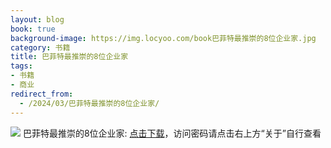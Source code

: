 ```yaml
---
layout: blog
book: true
background-image: https://img.locyoo.com/book巴菲特最推崇的8位企业家.jpg
category: 书籍
title: 巴菲特最推崇的8位企业家
tags:
- 书籍
- 商业
redirect_from:
  - /2024/03/巴菲特最推崇的8位企业家/
---
```

![](https://img.locyoo.com/book巴菲特最推崇的8位企业家.jpg)
巴菲特最推崇的8位企业家: <a name = "ref1" href="https://url18.ctfile.com/f/50983618-1418306408-4081c2?p=3619">点击下载</a>，访问密码请点击右上方“关于”自行查看